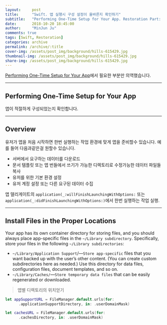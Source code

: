 ```yaml
---
layout:     post
title:      "Swift. 앱 실행시 구성 설정이 올바른지 확인하기"
subtitle:   "Performing One-Time Setup for Your App. Restoration Part: 5"
date:       2018-10-20 18:45:00
author:     "MinJun Ju"
comments: true 
tags: [Swift, Restoration]
categories: archive
permalink: /archive/:title
cover-img: /assets/post_img/background/hills-615429.jpg
thumbnail-img: /assets/post_img/background/hills-615429.jpg
share-img: /assets/post_img/background/hills-615429.jpg
---
```


[Performing One-Time Setup for Your App](https://developer.apple.com/documentation/uikit/core_app/managing_your_app_s_life_cycle/responding_to_the_launch_of_your_app/performing_one-time_setup_for_your_app)에서 필요한 부분만 의역했습니다.

---

## Performing One-Time Setup for Your App

앱이 적절하게 구성되었는지 확인합니다.

---

## Overview 

유저가 앱을 처음 시작하면 한번 실행하는 작업 환경에 맞게 앱을 준비할수 있습니다. 예를 들어 다음과같은걸 원할수 있습니다.

- 서버에서 요구하는 데이터를 다운로드
- 문서 템플릿 또는 앱 번들에서 쓰기가 가능한 디렉토리로 수정가능한 데이터 파일들 복사 
- 유저를 위한 기본 환경 설정 
- 유저 계정 설정 또는 다른 요구된 데이터 수집

앱 델리게이트의 `application(_:willFinishLaunchingWithOptions:` 또는 `application(_:didFinishLaunchingWithOptions:)`에서 한번 실행하는 작업 실행. 

---

## Install Files in the Proper Locations 

Your app has its own container directory for storing files, and you should always place app-specific files in the `~/Library subdirectory`. Specifically, store your files in the following `~/Library subdirectories`:

- `~/Library/Application Support`/—`Store app-specific` files that you want backed up with the user’s other content. (You can create custom subdirectories here as needed.) Use this directory for data files, configuration files, document templates, and so on.
- `~/Library/Caches/`—`Store temporary data files` that can be easily regenerated or downloaded.


> 앱별 디렉토리의 위치얻기 

```swift
let appSupportURL = FileManager.default.urls(for: 
      .applicationSupportDirectory, in: .userDomainMask)

let cachesURL = FileManager.default.urls(for: 
      .cachesDirectory, in: .userDomainMask)
```

